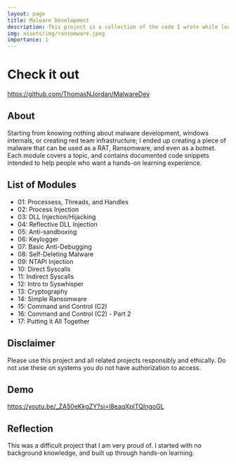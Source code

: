 ```yaml
---
layout: page
title: Malware Development
description: This project is a collection of the code I wrote while learning windows malware development
img: assets/img/ransomware.jpeg
importance: 1
---
```


# Check it out
https://github.com/ThomasNJordan/MalwareDev

## About
Starting from knowing nothing about malware development, windows internals, or creating red team infrastructure; I ended up creating a piece of malware that can be used as a RAT, Ransomware, and even as a botnet. Each module covers a topic, and contains documented code snippets intended to help people who want a hands-on learning experience. 

## List of Modules
- 01: Processess, Threads, and Handles
- 02: Process Injection
- 03: DLL Injection/Hijacking
- 04: Reflective DLL Injection
- 05: Anti-sandboxing
- 06: Keylogger
- 07: Basic Anti-Debugging
- 08: Self-Deleting Malware
- 09: NTAPI Injection
- 10: Direct Syscalls
- 11: Indirect Syscalls
- 12: Intro to Syswhisper
- 13: Cryptography
- 14: Simple Ransomware
- 15: Command and Control (C2)
- 16: Command and Control (C2) - Part 2
- 17: Putting it All Together

## Disclaimer
Please use this project and all related projects responsibly and ethically. Do not use these on systems you do not have authorization to access.

## Demo
https://youtu.be/_ZA50eKkgZY?si=l8eaqXpITQIngoGL

## Reflection
This was a difficult project that I am very proud of. I started with no background knowledge, and built up through hands-on learning. 